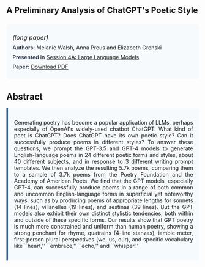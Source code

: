 
<style>    
    h2 {
        margin-top: 0;
        margin-bottom: 1.5rem;
        line-height: 1.3;
    }
    
    h3 {
        margin-top: 2rem;
        margin-bottom: 1rem;
        font-size: 1.4rem;
        font-weight:bold;
    }
    
    .metadata {
        background-color: #f7fafc;
        padding: 1rem;
        border-radius: 6px;
        margin-bottom: 2rem;
    }
    
    .metadata p {
        margin: 0.5rem 0;
    }
    
    .abstract {
        text-align: justify;
        padding: 1rem;
        background-color: #f7fafc;
        border-left: 4px solid #2c5282;
        border-radius: 0 6px 6px 0;
    }
    
    strong {
        color: #2d3748;
        font-weight: 600;
    }
</style>
<main role="main">
<h2>A Preliminary Analysis of ChatGPT's Poetic Style</h2>

<section class="metadata">
<p style='font-size:1rem'><i>(long paper)</i></p>
<p><strong>Authors:</strong> Melanie Walsh, Anna Preus and Elizabeth Gronski</p>
<p><strong>Presented in</strong> <a href="/programme/#session4">Session 4A: Large Language Models</a></p>
<p><strong>Paper:</strong> <a href="https://ceur-ws.org/Vol-3558/paper122.pdf">Download PDF</a></p>
</section>

<section>
<h3>Abstract</h3>
<div class="abstract">
<p>Generating poetry has become a popular application of LLMs, perhaps especially of  OpenAI's widely-used chatbot ChatGPT. What kind of poet is ChatGPT? Does ChatGPT have its own poetic style? Can it successfully produce poems in  different  styles?    To answer these questions, we prompt the GPT-3.5 and GPT-4 models to generate English-language poems in 24 different poetic forms and styles, about 40 different subjects,  and in response to 3 different writing prompt templates. We then analyze the resulting 5.7k poems, comparing them to a sample of 3.7k poems from the Poetry Foundation and the Academy of American Poets. We find that the GPT models, especially GPT-4, can successfully produce poems in a range of both common and uncommon English-language forms in superficial yet noteworthy ways, such as by producing poems of appropriate lengths for sonnets (14 lines), villanelles (19 lines), and sestinas (39 lines). But the GPT models also exhibit their own distinct stylistic tendencies, both within and outside of these specific forms. Our results show that GPT poetry is much more constrained and uniform than human poetry, showing a strong penchant for rhyme, quatrains (4-line stanzas), iambic meter, first-person plural perspectives (we, us, our), and specific vocabulary like ``heart,'' ``embrace,'' ``echo,'' and ``whisper.''</p>
</div>
</section>
</main>